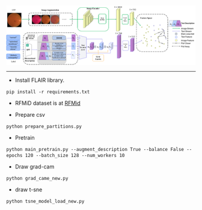 ![Alt文本](MTOC.png)


---

* Install FLAIR library.
```angular2html
pip install -r requirements.txt
```

* RFMiD dataset is at [RFMid](https://ieee-dataport.org/documents/retinal-fundus-multi-disease-image-dataset-rfmid-20) 


* Prepare csv 
```angular2html
python prepare_partitions.py
```

* Pretrain
```angular2html
python main_pretrain.py --augment_description True --balance False --epochs 120 --batch_size 128 --num_workers 10
```

* Draw grad-cam
```angular2html
python grad_came_new.py
```

* draw t-sne
```angular2html
python tsne_model_load_new.py
```
